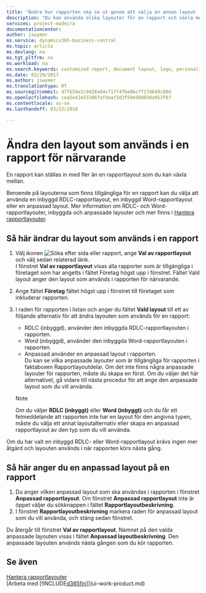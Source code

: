 ```yaml
---
title: "Ändra hur rapporten ska se ut genom att välja en annan layout | Microsoft Docs"
description: "Du kan använda olika layouter för en rapport och växla mellan layouter för att ändra utseendet på en rapport."
services: project-madeira
documentationcenter: 
author: jswymer
ms.service: dynamics365-business-central
ms.topic: article
ms.devlang: na
ms.tgt_pltfrm: na
ms.workload: na
ms.search.keywords: customized report, document layout, logo, personalize
ms.date: 03/29/2017
ms.author: jswymer
ms.translationtype: HT
ms.sourcegitcommit: d7fb34e1c9428a64c71ff47be8bcff174649c00d
ms.openlocfilehash: cea5e41e53106fafdaaf3d3f59e50d03da953f87
ms.contentlocale: sv-se
ms.lasthandoff: 03/22/2018

---
```

# <a name="change-which-layout-is-currently-used-on-a-report"></a>Ändra den layout som används i en rapport för närvarande
En rapport kan ställas in med fler än en rapportlayout som du kan växla mellan.

Beroende på layouterna som finns tillgängliga för en rapport kan du välja att använda en inbyggd RDLC-rapportlayout, en inbyggd Word-rapportlayout eller en anpassad layout. Mer information om RDLC- och Word-rapportlayouter, inbyggda och anpassade layouter och mer finns i [Hantera rapportlayouter](ui-manage-report-layouts.md).

## <a name="to-change-the-layout-that-is-used-on-a-report"></a>Så här ändrar du layout som används i en rapport
1. Välj ikonen ![Söka efter sida eller rapport](media/ui-search/search_small.png "Ikonen Söka efter sida eller rapport"), ange **Val av rapportlayout** och välj sedan relaterad länk.  
   I fönstret **Val av rapportlayout** visas alla rapporter som är tillgängliga i företaget som har angetts i fältet Företag högst upp i fönstret. Fältet Vald layout anger den layout som används i rapporten för närvarande.
2. Ange fältet **Företag** fältet högst upp i fönstret till företaget som inkluderar rapporten.
3. I raden för rapporten i listan och anger du fältet **Vald layout** till ett av följande alternativ för att ändra layouten som används för en rapport:
   * RDLC (inbyggd), använder den inbyggda RDLC-rapportlayouten i rapporten.
   * Word (inbyggd), använder den inbyggda Word-rapportlayouten i rapporten.
   * Anpassad använder en anpassad layout i rapporten.  
     Du kan se vilka anpassade layouter som är tillgängliga för rapporten i faktaboxen Rapportlayoutdelar. Om det inte finns några anpassade layouter för rapporten, måste du skapa en först. Om du väljer det här alternativet, gå vidare till nästa procedur för att ange den anpassade layout som du vill använda.

    > [!NOTE]  
    >   Om du väljer **RDLC (inbyggt)** eller **Word (inbyggt)** och du får ett felmeddelande att rapporten inte har en layout för den angivna typen, måste du välja ett annat layoutalternativ eller skapa en anpassad rapportlayout av den typ som du vill använda.

Om du har valt en inbyggd RDLC- eller Word-rapportlayout krävs ingen mer åtgärd och layouten används i när rapporten körs nästa gång.

## <a name="to-specify-a-custom-layout-on-a-report"></a>Så här anger du en anpassad layout på en rapport
1. Du anger vilken anpassad layout som ska användas i rapporten i fönstret **Anpassad rapportlayout**. Om fönstret **Anpassad rapportlayout** inte är öppet väljer du sökknappen i fältet **Rapportlayoutbeskrivning**.
2. I fönstret **Rapportlayoutbeskrivning** markera raden för anpassad layout som du vill använda, och stäng sedan fönstret.

Du återgår till fönstret **Val av rapportlayout**. Namnet på den valda anpassade layouten visas i fältet **Anpassad layoutbeskrivning**. Den anpassade layouten används nästa gången som du kör rapporten.

## <a name="see-also"></a>Se även
[Hantera rapportlayouter](ui-manage-report-layouts.md)  
[Arbeta med [!INCLUDE[d365fin](includes/d365fin_md.md)]](ui-work-product.md)

